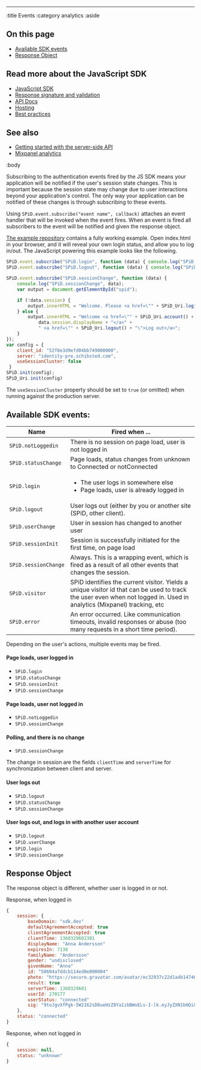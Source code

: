 --------------------------------------------------------------------------------
:title Events
:category analytics
:aside

## On this page

- [Available SDK events](#available-sdk-events)
- [Response Object](#response-object)


## Read more about the JavaScript SDK

- [JavaScript SDK](/sdks/javascript/)
- [Response signature and validation](/sdks/js-2x/response-signature-and-validation/)
- [API Docs](/sdks/js-2x/api-docs/)
- [Hosting](/sdks/js-2x/hosting/)
- [Best practices](/sdks/js-2x/best-practices/)

## See also

- [Getting started with the server-side API](/getting-started/)
- [Mixpanel analytics](/mixpanel/analytics/)

:body

Subscribing to the authentication events fired by the JS SDK means your
application will be notified if the user's session state changes. This is
important because the session state may change due to user interactions beyond
your application's control. The only way your application can be notified of
these changes is through subscribing to these events.

Using `SPiD.event.subscribe("event name", callback)` attaches an event handler
that will be invoked when the event fires. When an event is fired all
subscribers to the event will be notified and given the response object.

[The example repository](https://github.com/schibsted/spid-js-examples/tree/master/getting-started)
contains a fully working example. Open index.html in your browser, and it will
reveal your own login status, and allow you to log in/out. The JavaScript
powering this example looks like the following.

```javascript
SPiD.event.subscribe("SPiD.login", function (data) { console.log("SPiD.login", data); });
SPiD.event.subscribe("SPiD.logout", function (data) { console.log("SPiD.logout", data); });

SPiD.event.subscribe("SPiD.sessionChange", function (data) {
    console.log("SPiD.sessionChange", data);
    var output = document.getElementById("spid");

    if (!data.session) {
        output.innerHTML = "Welcome. Please <a href=\"" + SPiD_Uri.login() + "\">log in</a>";
    } else {
        output.innerHTML = "Welcome <a href=\"" + SPiD_Uri.account() + "\">" +
            data.session.displayName + "</a>" +
            " <a href=\"" + SPiD_Uri.logout() + "\">Log out</a>";
    }
});
var config = {
    client_id: "52f8e3d9efd04bb749000000",
    server: "identity-pre.schibsted.com",
    useSessionCluster: false
 }
SPiD.init(config);
SPiD_Uri.init(config)
```

The `useSessionCluster` property should be set to `true` (or omitted) when running against
the production server.

## Available SDK events:

<table class="table table-hover">
  <thead>
    <tr>
      <th>Name</th>
      <th>Fired when ...</th>
    </tr>
  </thead>
  <tbody>
    <tr>
      <td><code>SPiD.notLoggedin</code></td>
      <td>There is no session on page load, user is not logged in</td>
    </tr>
    <tr>
      <td><code>SPiD.statusChange</code></td>
      <td>Page loads, status changes from unknown to Connected or notConnected</td>
    </tr>
    <tr>
      <td><code>SPiD.login</code></td>
      <td>
        <ul>
          <li>The user logs in somewhere else</li>
          <li>Page loads, user is already logged in</li>
        </ul>
      </td>
    </tr>
    <tr>
      <td><code>SPiD.logout</code></td>
      <td>User logs out (either by you or another site (SPiD, other client).</td>
    </tr>
    <tr>
      <td><code>SPiD.userChange</code></td>
      <td>User in session has changed to another user</td>
    </tr>
    <tr>
      <td><code>SPiD.sessionInit</code></td>
      <td>Session is successfully initiated for the first time, on page load</td>
    </tr>
    <tr>
      <td><code>SPiD.sessionChange</code></td>
      <td>Always. This is a wrapping event, which is fired as a result of all other events that changes the session.</td>
    </tr>
    <tr>
      <td><code>SPiD.visitor</code></td>
      <td>SPiD identifies the current visitor. Yields a unique visitor id that can be used to track the user even when not logged in. Used in analytics (Mixpanel) tracking, etc</td>
    </tr>
    <tr>
      <td><code>SPiD.error</code></td>
      <td>An error occurred. Like communication timeouts, invalid responses or abuse (too many requests in a short time period).</td>
    </tr>
  </tbody>
</table>

Depending on the user's actions, multiple events may be fired.

#### Page loads, user logged in

- `SPiD.login`
- `SPiD.statusChange`
- `SPiD.sessionInit`
- `SPiD.sessionChange`

#### Page loads, user not logged in
- `SPiD.notLoggedin`
- `SPiD.sessionChange`

#### Polling, and there is no change

- `SPiD.sessionChange`

The change in session are the fields `clientTime` and `serverTime` for
synchronization between client and server.

#### User logs out

- `SPiD.logout`
- `SPiD.statusChange`
- `SPiD.sessionChange`

#### User logs out, and logs in with another user account

- `SPiD.logout`
- `SPiD.userChange`
- `SPiD.login`
- `SPiD.sessionChange`

## Response Object

The response object is different, whether user is logged in or not.

Response, when logged in

```js
{
    session: {
        baseDomain: "sdk.dev"
        defaultAgreementAccepted: true
        clientAgreementAccepted: true
        clientTime: 1360329602301
        displayName: "Anna Andersson"
        expiresIn: 7138
        familyName: "Andersson"
        gender: "undisclosed"
        givenName: "Anna"
        id: "50604a7ddcb114ed0e000004"
        photo: "https://secure.gravatar.com/avatar/ec32937c22d1a4b1474657b776d0f398?s=200"
        result: true
        serverTime: 1360329601
        userId: 270177
        userStatus: "connected"
        sig: "9toJgvXfPgk-5W2162sD8ueHzZ8Ya1ibBWvELv-I-lk.eyJyZXN1bHQiOnRydWUsInNlcnZlclRpbWUiOjEzNjAzMjk2MDEsInVzZXJTdGF0dXMiOiJjb25uZWN0ZWQiLCJ1c2VySWQiOjI3MDE3NywiaWQiOiI1MDYwNGE3ZGRjYjExNGVkMGUwMDAwMDQiLCJkaXNwbGF5TmFtZSI6IkpvYWtpbSBXYW5nZ3JlbiIsImdpdmVuTmFtZSI6IkpvYWtpbSIsImZhbWlseU5hbWUiOiJXYW5nZ3JlbiIsImdlbmRlciI6InVuZGlzY2xvc2VkIiwicGhvdG8iOiJodHRwczpcL1wvc2VjdXJlLmdyYXZhdGFyLmNvbVwvYXZhdGFyXC9lYzMyOTM3YzIyZDFhNGIxNDc0NjU3Yjc3NmQwZjM5OD9zPTIwMCIsImV4cGlyZXNJbiI6NzEzOCwiYmFzZURvbWFpbiI6InNkay5kZXYiLCJhbGdvcml0aG0iOiJITUFDLVNIQTI1NiJ9"
    },
    status: "connected"
}
```

Response, when not logged in

```js
{
    session: null,
    status: "unknown"
}
```
